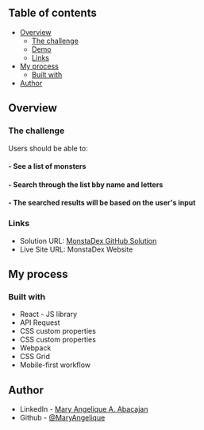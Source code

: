 ## Table of contents

- [Overview](#overview)
  - [The challenge](#the-challenge)
  - [Demo](#project-demo)
  - [Links](#links)
- [My process](#my-process)
  - [Built with](#built-with)
- [Author](#author)

## Overview

### The challenge

Users should be able to:

#### - See a list of monsters

#### - Search through the list bby name and letters

#### - The searched results will be based on the user's input


### Links

- Solution URL: [MonstaDex GitHub Solution](https://github.com/MaryAngelique/monstadex)
- Live Site URL: MonstaDex Website

## My process

### Built with

- React - JS library
- API Request
- CSS custom properties
- CSS custom properties
- Webpack
- CSS Grid
- Mobile-first workflow


## Author

- LinkedIn - [Mary Angelique A. Abacajan](https://www.linkedin.com/in/mary-angelique-abacajan/)
- Github - [@MaryAngelique](https://www.github.com/MaryAngelique)
